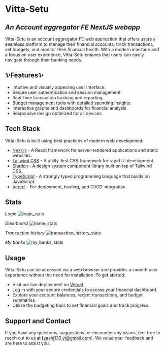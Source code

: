 # Vitta-Setu
## _An Account aggregator FE NextJS webapp_

Vitta-Setu is an account aggregator FE web application that offers users a seamless platform to manage their financial accounts, track transactions, set budgets, and monitor their financial health. With a modern interface and a focus on user experience, Vitta-Setu ensures that users can easily navigate through their banking needs.

## ✨Features✨

- Intuitive and visually appealing user interface.
- Secure user authentication and session management.
- Real-time transaction tracking and reporting.
- Budget management tools with detailed spending insights.
- Interactive graphs and dashboards for financial analysis.
- Responsive design optimized for all devices.

## Tech Stack

Vitta-Setu is built using best practices of modern web development:

- [Next.js] - A React framework for server-rendered applications and static websites.
- [Tailwind CSS] - A utility-first CSS framework for rapid UI development.
- [Shadcn] - A design system component library built on top of Tailwind CSS.
- [TypeScript] - A strongly typed programming language that builds on JavaScript.
- [Vercel] - For deployment, hosting, and CI/CD integration.

## Stats

_Login_
![login_stats](https://github.com/user-attachments/assets/7fd64498-3f37-4679-824a-5bc3088e8e1f)

_Dashboard_
![home_stats](https://github.com/user-attachments/assets/3ae90d6c-aa0c-4918-994e-7ab55b7517d6)

_Transaction history_
![transaction_history_stats](https://github.com/user-attachments/assets/732e1238-70d2-4094-9524-c3f16cdb3d08)

_My banks_
![my_banks_stats](https://github.com/user-attachments/assets/32281a2c-1840-4113-a7ed-55a9a5ecc1b5)


## Usage

Vitta-Setu can be accessed via a web browser and provides a smooth user experience without the need for installation. To get started:

- Visit our live deployment on [Vercel](https://vitta-setu.vercel.app/login).
- Log in with your secure credentials to access your financial dashboard.
- Explore your account balances, recent transactions, and budget summaries.
- Utilize the budgeting tools to set financial goals and track progress.

## Support and Contact

If you have any questions, suggestions, or encounter any issues, feel free to reach out to us at [yashj133.yj@gmail.com]. We value your feedback and are here to assist you.

[Next.js]: <https://nextjs.org/>
[Tailwind CSS]: <https://tailwindcss.com/>
[Shadcn]: <https://shadcn.dev/>
[TypeScript]: <https://www.typescriptlang.org/>
[Vercel]: <https://vercel.com/>
